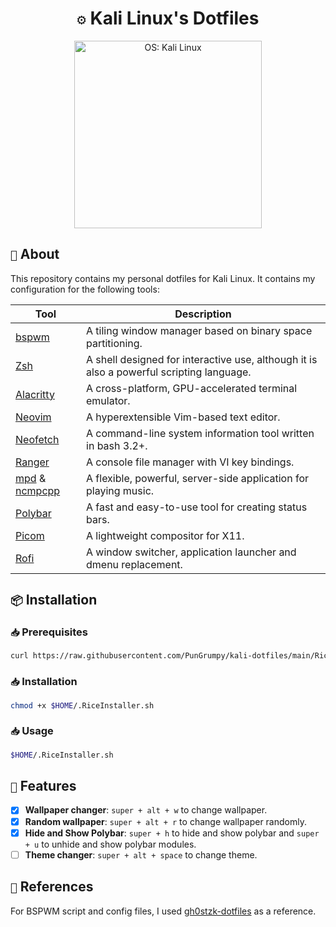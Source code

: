 <h1 align="center"><code>⚙️</code> <strong>Kali Linux's Dotfiles</strong></h1>

<div align="center">
  <img src="./.github/asset/banner.gif" height="300" alt="OS: Kali Linux">
</div>

## `📖` About

This repository contains my personal dotfiles for Kali Linux. It contains my configuration for the following tools:

| Tool                                                                            | Description                                                                              |
| ------------------------------------------------------------------------------- | ---------------------------------------------------------------------------------------- |
| [bspwm](https://github.com/baskerville/bspwm)                                   | A tiling window manager based on binary space partitioning.                              |
| [Zsh](https://www.zsh.org/)                                                     | A shell designed for interactive use, although it is also a powerful scripting language. |
| [Alacritty](https://alacritty.org/)                                             | A cross-platform, GPU-accelerated terminal emulator.                                     |
| [Neovim](https://neovim.io/)                                                    | A hyperextensible Vim-based text editor.                                                 |
| [Neofetch](https://github.com/dylanaraps/neofetch)                              | A command-line system information tool written in bash 3.2+.                             |
| [Ranger](https://github.com/ranger/ranger)                                      | A console file manager with VI key bindings.                                             |
| [mpd](https://www.musicpd.org/) & [ncmpcpp](https://github.com/ncmpcpp/ncmpcpp) | A flexible, powerful, server-side application for playing music.                         |
| [Polybar](https://polybar.github.io/)                                           | A fast and easy-to-use tool for creating status bars.                                    |
| [Picom](https://github.com/yshui/picom)                                         | A lightweight compositor for X11.                                                        |
| [Rofi](https://github.com/davatorium/rofi)                                      | A window switcher, application launcher and dmenu replacement.                           |

## `📦` Installation

### `📥` Prerequisites

```bash
curl https://raw.githubusercontent.com/PunGrumpy/kali-dotfiles/main/RiceInstaller.sh -o $HOME/.RiceInstaller.sh
```

### `📥` Installation

```bash
chmod +x $HOME/.RiceInstaller.sh
```

### `📥` Usage

```bash
$HOME/.RiceInstaller.sh
```

## `🚀` Features

- [x] **Wallpaper changer**: `super + alt + w` to change wallpaper.
- [x] **Random wallpaper**: `super + alt + r` to change wallpaper randomly.
- [x] **Hide and Show Polybar**: `super + h` to hide and show polybar and `super + u` to unhide and show polybar modules.
- [ ] **Theme changer**: `super + alt + space` to change theme.

## `📖` References

For BSPWM script and config files, I used [gh0stzk-dotfiles](https://github.com/gh0stzk/dotfiles) as a reference.

